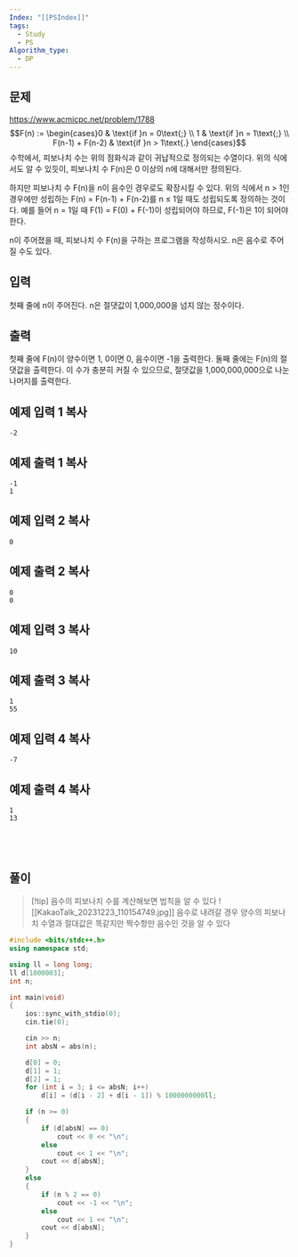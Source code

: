 ```yaml
---
Index: "[[PSIndex]]"
tags:
  - Study
  - PS
Algorithm_type:
  - DP
---
```


## 문제
https://www.acmicpc.net/problem/1788
$$F(n) := \begin{cases}0 & \text{if }n = 0\text{;} \\ 1 & \text{if }n = 1\text{;} \\ F(n-1) + F(n-2) & \text{if }n > 1\text{.} \end{cases}$$ 수학에서, 피보나치 수는 위의 점화식과 같이 귀납적으로 정의되는 수열이다. 위의 식에서도 알 수 있듯이, 피보나치 수 F(n)은 0 이상의 n에 대해서만 정의된다.

하지만 피보나치 수 F(n)을 n이 음수인 경우로도 확장시킬 수 있다. 위의 식에서 n > 1인 경우에만 성립하는 F(n) = F(n-1) + F(n-2)를 n ≤ 1일 때도 성립되도록 정의하는 것이다. 예를 들어 n = 1일 때 F(1) = F(0) + F(-1)이 성립되어야 하므로, F(-1)은 1이 되어야 한다.

n이 주어졌을 때, 피보나치 수 F(n)을 구하는 프로그램을 작성하시오. n은 음수로 주어질 수도 있다.

## 입력

첫째 줄에 n이 주어진다. n은 절댓값이 1,000,000을 넘지 않는 정수이다.

## 출력

첫째 줄에 F(n)이 양수이면 1, 0이면 0, 음수이면 -1을 출력한다. 둘째 줄에는 F(n)의 절댓값을 출력한다. 이 수가 충분히 커질 수 있으므로, 절댓값을 1,000,000,000으로 나눈 나머지를 출력한다.

## 예제 입력 1 복사

```
-2
```

## 예제 출력 1 복사

```
-1
1
```

## 예제 입력 2 복사

```
0
```

## 예제 출력 2 복사

```
0
0
```

## 예제 입력 3 복사

```
10
```

## 예제 출력 3 복사

```
1
55
```

## 예제 입력 4 복사

```
-7
```

## 예제 출력 4 복사

```
1
13
```
   
---
## 풀이
> [!tip] 음수의 피보나치 수를 계산해보면 법칙을 알 수 있다
> ![[KakaoTalk_20231223_110154749.jpg]]
> 음수로 내려갈 경우 양수의 피보나치 수열과 절대값은 똑같지만 짝수항만 음수인 것을 알 수 있다
```cpp
#include <bits/stdc++.h>
using namespace std;

using ll = long long;
ll d[1000003];
int n;

int main(void) 
{
	ios::sync_with_stdio(0);
	cin.tie(0);

	cin >> n;
	int absN = abs(n);

	d[0] = 0;
	d[1] = 1;
	d[2] = 1;
	for (int i = 3; i <= absN; i++)
		d[i] = (d[i - 2] + d[i - 1]) % 1000000000ll;

	if (n >= 0)
	{
		if (d[absN] == 0)
			cout << 0 << "\n";
		else
			cout << 1 << "\n";
		cout << d[absN];
	}
	else
	{
		if (n % 2 == 0)
			cout << -1 << "\n";
		else
			cout << 1 << "\n";
		cout << d[absN];
	}
}
```